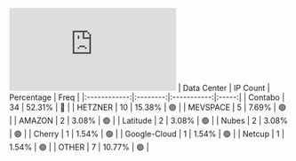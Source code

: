 ![Diagramm](https://github.com/111STAVR111/props/blob/main/Story/Decentralization/1/README.md)
| Data Center | IP Count | Percentage | Freq |
|:------------:|:--------:|:-----------:|:-----:|
| Contabo | 34 | 52.31% | 🔴 |
| HETZNER | 10 | 15.38% | 🟢 |
| MEVSPACE | 5 | 7.69% | 🟢 |
| AMAZON | 2 | 3.08% | 🟢 |
| Latitude | 2 | 3.08% | 🟢 |
| Nubes | 2 | 3.08% | 🟢 |
| Cherry | 1 | 1.54% | 🟢 |
| Google-Cloud | 1 | 1.54% | 🟢 |
| Netcup | 1 | 1.54% | 🟢 |
| OTHER | 7 | 10.77% | 🟢 |